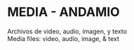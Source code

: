 # MEDIA - ANDAMIO

Archivos de video, audio, imagen, y texto  
Media files: video, audio, image, & text  
